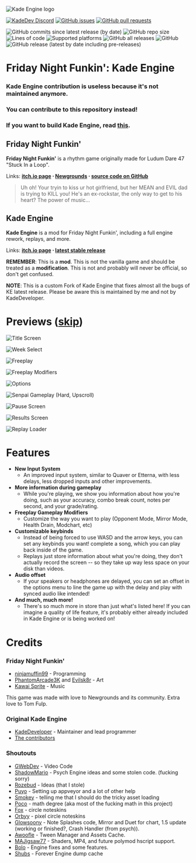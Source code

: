 
![Kade Engine logo](assets/preload/images/KadeEngineLogo.png)

 [![KadeDev Discord](https://img.shields.io/discord/808039740464300104?label=discord)](https://discord.gg/MG6GQFh52U) [![GitHub issues](https://img.shields.io/github/issues/BoloVEVO/Kade-Engine)](https://github.com/BoloVEVO/Kade-Engine/issues) [![GitHub pull requests](https://img.shields.io/github/issues-pr/BoloVEVO/Kade-Engine)](https://github.com/BoloVEVO/Kade-Engine/pulls) []() []()

![GitHub commits since latest release (by date)](https://img.shields.io/github/commits-since/BoloVEVO/Kade-Engine/latest) ![GitHub repo size](https://img.shields.io/github/repo-size/BoloVEVO/Kade-Engine) ![Lines of code](https://img.shields.io/tokei/lines/github/BoloVEVO/Kade-Engine) ![Supported platforms](https://img.shields.io/badge/supported%20platforms-windows%2C%20linux%2C%20html5-blue) ![GitHub all releases](https://img.shields.io/github/downloads/BoloVEVO/Kade-Engine/total) ![GitHub](https://img.shields.io/github/license/KadeDev/Kade-Engine) ![GitHub release (latest by date including pre-releases)](https://img.shields.io/github/v/release/BoloVEVO/Kade-Engine?include_prereleases&label=latest%20version) 

# Friday Night Funkin': Kade Engine
### Kade Engine contribution is useless because it's not maintained anymore.
### You can contribute to this repository instead!
### If you want to build Kade Engine, read [this](https://github.com/BoloVEVO/Kade-Engine/blob/stable/docs/building.md).

## Friday Night Funkin'
**Friday Night Funkin'** is a rhythm game originally made for Ludum Dare 47 "Stuck In a Loop".

Links: **[itch.io page](https://ninja-muffin24.itch.io/funkin) ⋅ [Newgrounds](https://www.newgrounds.com/portal/view/770371) ⋅ [source code on GitHub](https://github.com/ninjamuffin99/Funkin)**
> Uh oh! Your tryin to kiss ur hot girlfriend, but her MEAN and EVIL dad is trying to KILL you! He's an ex-rockstar, the only way to get to his heart? The power of music... 

## Kade Engine
**Kade Engine** is a mod for Friday Night Funkin', including a full engine rework, replays, and more.

Links: **[itch.io page](https://bolo24.itch.io/kade-engine-181) ⋅ [latest stable release](https://github.com/BoloVEVO/Kade-Engine/releases/latest)**

**REMEMBER**: This is a **mod**. This is not the vanilla game and should be treated as a **modification**. This is not and probably will never be official, so don't get confused.

**NOTE**: This is a custom Fork of Kade Engine that fixes almost all the bugs of KE latest release. Please be aware this is maintained by me and not by KadeDeveloper.

# Previews ([skip](#features))

![Title Screen](art/readme/KadeEngineTitleScreen.png)

![Week Select](art/readme/KadeEngineWeekSelect.png)

![Freeplay](art/readme/KadeEngineFreeplay.png)

![Freeplay Modifiers](art/readme/KadeEngineModifiers.png)

![Options](art/readme/KadeEngineOptions.png)

![Senpai Gameplay (Hard, Upscroll)](art/readme/KadeEnginePixelGameplay.png)

![Pause Screen](art/readme/KadeEnginePauseScreen.png)

![Results Screen](art/readme/KadeEngineResultsScreen.png)

![Replay Loader](art/readme/KadeEngineReplayLoader.png)

# Features

 - **New Input System**
	 - An improved input system, similar to Quaver or Etterna, with less delays, less dropped inputs and other improvements.
 - **More information during gameplay**
	 - While you're playing, we show you information about how you're doing, such as your accuracy, combo break count, notes per second, and your grade/rating.    
- **Freeplay Gameplay Modifiers**
	- Customize the way you want to play (Opponent Mode, Mirror Mode, Health Drain, Modchart, etc)
- **Customizable keybinds**
	- Instead of being forced to use WASD and the arrow keys, you can set any keybinds you want!
 complete a song, which you can play back inside of the game. 
	 - Replays just store information about what you're doing, they don't actually record the screen -- so they take up way less space on your disk than videos.
 - **Audio offset**
	 - If your speakers or headphones are delayed, you can set an offset in the options menu to line the game up with the delay and play with synced audio like intended!
 - **And much, much more!**
	 - There's so much more in store than just what's listed here! If you can imagine a quality of life feature, it's probably
	 either already included in Kade Engine or is being worked on!

# Credits
### Friday Night Funkin'
 - [ninjamuffin99](https://twitter.com/ninja_muffin99) - Programming
 - [PhantomArcade3K](https://twitter.com/phantomarcade3k) and [Evilsk8r](https://twitter.com/evilsk8r) - Art
 - [Kawai Sprite](https://twitter.com/kawaisprite) - Music

This game was made with love to Newgrounds and its community. Extra love to Tom Fulp.
### Original Kade Engine
- [KadeDeveloper](https://twitter.com/KadeDeveloper) - Maintainer and lead programmer
- [The contributors](https://github.com/KadeDev/Kade-Engine/graphs/contributors)


### Shoutouts
- [GWebDev](https://github.com/GrowtopiaFli) - Video Code
- [ShadowMario](https://github.com/ShadowMario) - Psych Engine ideas and some stolen code. (fucking sorry)
- [Rozebud](https://github.com/ThatRozebudDude) - Ideas (that I stole)
- [Puyo](https://github.com/puyoxyz) - Setting up appveyor and a lot of other help
- [Smokey](https://github.com/Smokey555) - telling me that I should do the tricky asset loading
- [Poco](https://github.com/poco0317) - math degree (aka most of the fucking math in this project)
- [Fox](https://twitter.com/FoxeruKun) - circle noteskins
- [Orbyy](https://twitter.com/orbyynew) - pixel circle noteskins
- [Glowsoony](https://github.com/glowsoony) - Note Splashes code, Mirror and Duet for chart, 1.5 update (working or finished?, Crash Handler (from psych)).
- [Awoofle](https://twitter.com/awoofle) - Tween Manager and Assets Cache.
- [MAJigsaw77](https://twitter.com/jigsaw1_ma) - Shaders, MP4, and future polymod hscript support.
- [Bolo](https://github.com/BoloVEVO/Kade-Engine) - Engine fixes and some features.
- [Shubs](https://github.com/Yoshubs) - Forever Engine dump cache
